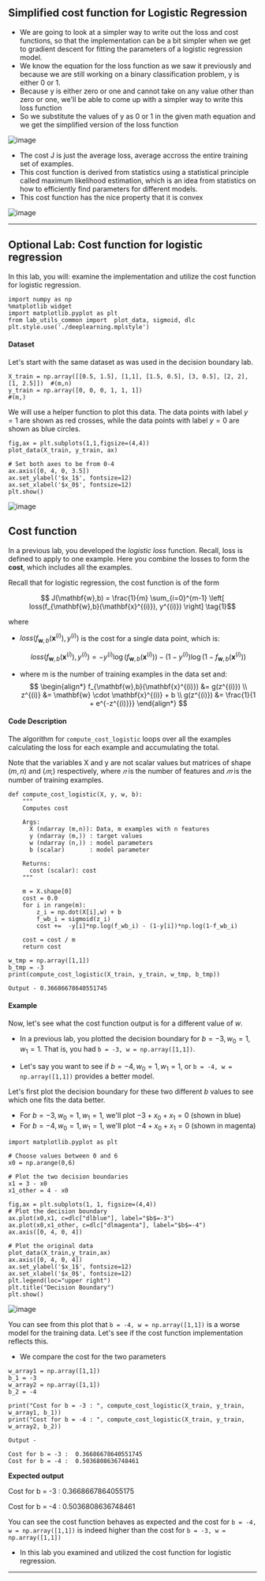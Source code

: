 ## Simplified cost function for Logistic Regression

- We are going to look at a simpler way to write out the loss and cost functions, so that the implementation can be a bit simpler when we get to gradient descent for fitting the parameters of a logistic regression model.
- We know the equation for the loss function as we saw it previously and because we are still working on a binary classification problem, y is either 0 or 1.
- Because y is either zero or one and cannot take on any value other than zero or one, we'll be able to come up with a simpler way to write this loss function
- So we substitute the values of y as 0 or 1 in the given math equation and we get the simplified version of the loss function

![image](https://github.com/user-attachments/assets/2b0542b4-28be-4344-bc72-e3a3f1b81d6a)

- The cost J is just the average loss, average accross the entire training set of examples.
- This cost function is derived from statistics using a statistical principle called maximum likelihood estimation, which is an idea from statistics on how to efficiently find parameters for different models.
- This cost function has the nice property that it is convex

![image](https://github.com/user-attachments/assets/45c5a63f-0e5c-444b-8147-a397f358af90)

---

## Optional Lab: Cost function for logistic regression

In this lab, you will: examine the implementation and utilize the cost function for logistic regression.

```
import numpy as np
%matplotlib widget
import matplotlib.pyplot as plt
from lab_utils_common import  plot_data, sigmoid, dlc
plt.style.use('./deeplearning.mplstyle')
```

#### Dataset 
Let's start with the same dataset as was used in the decision boundary lab.

```
X_train = np.array([[0.5, 1.5], [1,1], [1.5, 0.5], [3, 0.5], [2, 2], [1, 2.5]])  #(m,n)
y_train = np.array([0, 0, 0, 1, 1, 1])                                           #(m,)
```
We will use a helper function to plot this data. The data points with label $y=1$ are shown as red crosses, while the data points with label $y=0$ are shown as blue circles.

```
fig,ax = plt.subplots(1,1,figsize=(4,4))
plot_data(X_train, y_train, ax)

# Set both axes to be from 0-4
ax.axis([0, 4, 0, 3.5])
ax.set_ylabel('$x_1$', fontsize=12)
ax.set_xlabel('$x_0$', fontsize=12)
plt.show()
```

![image](https://github.com/user-attachments/assets/d8ddcc61-396a-45de-95f4-15ec650f5514)

## Cost function

In a previous lab, you developed the *logistic loss* function. Recall, loss is defined to apply to one example. Here you combine the losses to form the **cost**, which includes all the examples.


Recall that for logistic regression, the cost function is of the form 

$$ J(\mathbf{w},b) = \frac{1}{m} \sum_{i=0}^{m-1} \left[ loss(f_{\mathbf{w},b}(\mathbf{x}^{(i)}), y^{(i)}) \right] \tag{1}$$

where
* $loss(f_{\mathbf{w},b}(\mathbf{x}^{(i)}), y^{(i)})$ is the cost for a single data point, which is:

    $$loss(f_{\mathbf{w},b}(\mathbf{x}^{(i)}), y^{(i)}) = -y^{(i)} \log\left(f_{\mathbf{w},b}\left( \mathbf{x}^{(i)} \right) \right) - \left( 1 - y^{(i)}\right) \log \left( 1 - f_{\mathbf{w},b}\left( \mathbf{x}^{(i)} \right) \right) \tag{2}$$
    
*  where m is the number of training examples in the data set and: </br>
$$
\begin{align*}
  f_{\mathbf{w},b}(\mathbf{x}^{(i)}) &= g(z^{(i)}) \\
  z^{(i)} &= \mathbf{w} \cdot \mathbf{x}^{(i)} + b \\
  g(z^{(i)}) &= \frac{1}{1 + e^{-z^{(i)}}}
\end{align*}
$$


 <a name='ex-02'></a> 
#### Code Description

The algorithm for `compute_cost_logistic` loops over all the examples calculating the loss for each example and accumulating the total.

Note that the variables X and y are not scalar values but matrices of shape ($m, n$) and ($𝑚$,) respectively, where  $𝑛$ is the number of features and $𝑚$ is the number of training examples.

```
def compute_cost_logistic(X, y, w, b):
    """
    Computes cost

    Args:
      X (ndarray (m,n)): Data, m examples with n features
      y (ndarray (m,)) : target values
      w (ndarray (n,)) : model parameters  
      b (scalar)       : model parameter
      
    Returns:
      cost (scalar): cost
    """

    m = X.shape[0]
    cost = 0.0
    for i in range(m):
        z_i = np.dot(X[i],w) + b
        f_wb_i = sigmoid(z_i)
        cost +=  -y[i]*np.log(f_wb_i) - (1-y[i])*np.log(1-f_wb_i)
             
    cost = cost / m
    return cost

```

```
w_tmp = np.array([1,1])
b_tmp = -3
print(compute_cost_logistic(X_train, y_train, w_tmp, b_tmp))

Output - 0.36686678640551745
```

#### Example
Now, let's see what the cost function output is for a different value of $w$. 

* In a previous lab, you plotted the decision boundary for  $b = -3, w_0 = 1, w_1 = 1$. That is, you had `b = -3, w = np.array([1,1])`.

* Let's say you want to see if $b = -4, w_0 = 1, w_1 = 1$, or `b = -4, w = np.array([1,1])` provides a better model.

Let's first plot the decision boundary for these two different $b$ values to see which one fits the data better.

* For $b = -3, w_0 = 1, w_1 = 1$, we'll plot $-3 + x_0+x_1 = 0$ (shown in blue)
* For $b = -4, w_0 = 1, w_1 = 1$, we'll plot $-4 + x_0+x_1 = 0$ (shown in magenta)

```
import matplotlib.pyplot as plt

# Choose values between 0 and 6
x0 = np.arange(0,6)

# Plot the two decision boundaries
x1 = 3 - x0
x1_other = 4 - x0

fig,ax = plt.subplots(1, 1, figsize=(4,4))
# Plot the decision boundary
ax.plot(x0,x1, c=dlc["dlblue"], label="$b$=-3")
ax.plot(x0,x1_other, c=dlc["dlmagenta"], label="$b$=-4")
ax.axis([0, 4, 0, 4])

# Plot the original data
plot_data(X_train,y_train,ax)
ax.axis([0, 4, 0, 4])
ax.set_ylabel('$x_1$', fontsize=12)
ax.set_xlabel('$x_0$', fontsize=12)
plt.legend(loc="upper right")
plt.title("Decision Boundary")
plt.show()
```
![image](https://github.com/user-attachments/assets/88fafcc5-dc80-4f3e-87d4-16b793a64e4f)

You can see from this plot that `b = -4, w = np.array([1,1])` is a worse model for the training data. Let's see if the cost function implementation reflects this.

- We compare the cost for the two parameters

```
w_array1 = np.array([1,1])
b_1 = -3
w_array2 = np.array([1,1])
b_2 = -4

print("Cost for b = -3 : ", compute_cost_logistic(X_train, y_train, w_array1, b_1))
print("Cost for b = -4 : ", compute_cost_logistic(X_train, y_train, w_array2, b_2))

Output -

Cost for b = -3 :  0.36686678640551745
Cost for b = -4 :  0.5036808636748461
```

**Expected output**

Cost for b = -3 :  0.3668667864055175

Cost for b = -4 :  0.5036808636748461


You can see the cost function behaves as expected and the cost for `b = -4, w = np.array([1,1])` is indeed higher than the cost for `b = -3, w = np.array([1,1])`

- In this lab you examined and utilized the cost function for logistic regression.

--- 

